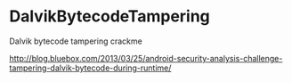 DalvikBytecodeTampering
=======================

Dalvik bytecode tampering crackme 

http://blog.bluebox.com/2013/03/25/android-security-analysis-challenge-tampering-dalvik-bytecode-during-runtime/
